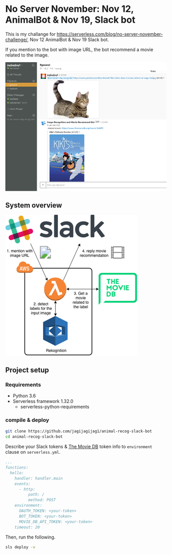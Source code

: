 # No Server November: Nov 12, AnimalBot & Nov 19, Slack bot 

This is my challange for https://serverless.com/blog/no-server-november-challenge/, Nov 12 AnimalBot & Nov 19 Slack bot.

If you mention to the bot with image URL, the bot recommend a movie related to the image.

![screen](./docs/screenshot.png "screen")

## System overview

![screen](./docs/arch.png "arch")

## Project setup
### Requirements
- Python 3.6
- Serverless framework 1.32.0
  - serverless-python-requirements

### compile & deploy
```bash
git clone https://github.com/jagijagijag1/animal-recog-slack-bot
cd animal-recog-slack-bot
```

Describe your Slack tokens & [The Movie DB](https://www.themoviedb.org) token info to `environment` clause on `serverless.yml`.

```yaml:serverless.yml
...
functions:
  hello:
    handler: handler.main
    events:
      - http:
          path: /
          method: POST
    environment:
      OAUTH_TOKEN: <your-token>
      BOT_TOKEN: <your-token>
      MOVIE_DB_API_TOKEN: <your-token>
    timeout: 20
```

Then, run the following.

```bash
sls deploy -v
```